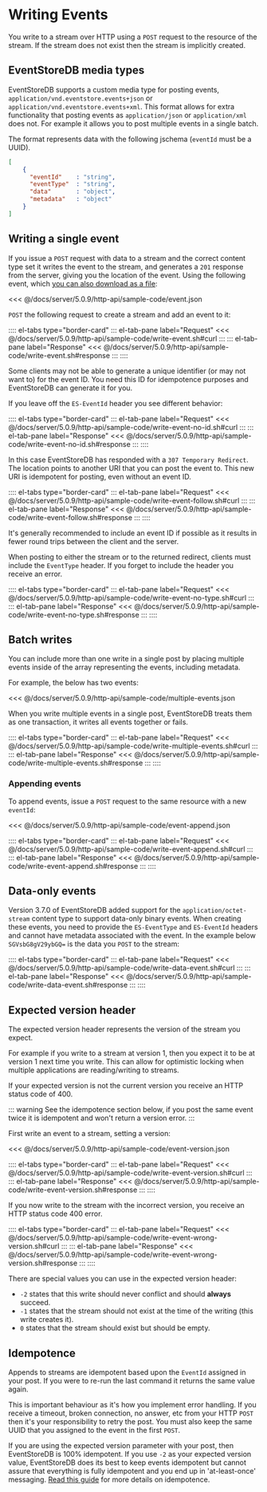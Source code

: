 # Writing Events

You write to a stream over HTTP using a `POST` request to the resource of the stream. If the stream does not exist then the stream is implicitly created.

## EventStoreDB media types

EventStoreDB supports a custom media type for posting events, `application/vnd.eventstore.events+json` or `application/vnd.eventstore.events+xml`. This format allows for extra functionality that posting events as `application/json` or `application/xml` does not. For example it allows you to post multiple events in a single batch.

<!-- TODO: And more? Why not use it? And why are these examples not using it? -->

The format represents data with the following jschema (`eventId` must be a UUID).

```json
[
    {
      "eventId"    : "string",
      "eventType"  : "string",
      "data"       : "object",
      "metadata"   : "object"
    }
]
```

## Writing a single event

If you issue a `POST` request with data to a stream and the correct content type set it writes the event to the stream, and generates a `201` response from the server, giving you the location of the event. Using the following event, which [you can also download as a file](sample-code/event.json):

<<< @/docs/server/5.0.9/http-api/sample-code/event.json

`POST` the following request to create a stream and add an event to it:

:::: el-tabs type="border-card"
::: el-tab-pane label="Request"
<<< @/docs/server/5.0.9/http-api/sample-code/write-event.sh#curl
:::
::: el-tab-pane label="Response"
<<< @/docs/server/5.0.9/http-api/sample-code/write-event.sh#response
:::
::::

Some clients may not be able to generate a unique identifier (or may not want to) for the event ID. You need this ID for idempotence purposes and EventStoreDB can generate it for you.

If you leave off the `ES-EventId` header you see different behavior:

:::: el-tabs type="border-card"
::: el-tab-pane label="Request"
<<< @/docs/server/5.0.9/http-api/sample-code/write-event-no-id.sh#curl
:::
::: el-tab-pane label="Response"
<<< @/docs/server/5.0.9/http-api/sample-code/write-event-no-id.sh#response
:::
::::

In this case EventStoreDB has responded with a `307 Temporary Redirect`. The location points to another URI that you can post the event to. This new URI is idempotent for posting, even without an event ID.

:::: el-tabs type="border-card"
::: el-tab-pane label="Request"
<<< @/docs/server/5.0.9/http-api/sample-code/write-event-follow.sh#curl
:::
::: el-tab-pane label="Response"
<<< @/docs/server/5.0.9/http-api/sample-code/write-event-follow.sh#response
:::
::::

It's generally recommended to include an event ID if possible as it results in fewer round trips between the client and the server.

When posting to either the stream or to the returned redirect, clients must include the `EventType` header. If you forget to include the header you receive an error.

:::: el-tabs type="border-card"
::: el-tab-pane label="Request"
<<< @/docs/server/5.0.9/http-api/sample-code/write-event-no-type.sh#curl
:::
::: el-tab-pane label="Response"
<<< @/docs/server/5.0.9/http-api/sample-code/write-event-no-type.sh#response
:::
::::

## Batch writes

You can include more than one write in a single post by placing multiple events inside of the array representing the events, including metadata.

For example, the below has two events:

<<< @/docs/server/5.0.9/http-api/sample-code/multiple-events.json

When you write multiple events in a single post, EventStoreDB treats them as one transaction, it writes all events together or fails.

:::: el-tabs type="border-card"
::: el-tab-pane label="Request"
<<< @/docs/server/5.0.9/http-api/sample-code/write-multiple-events.sh#curl
:::
::: el-tab-pane label="Response"
<<< @/docs/server/5.0.9/http-api/sample-code/write-multiple-events.sh#response
:::
::::

### Appending events

To append events, issue a `POST` request to the same resource with a new `eventId`:

<<< @/docs/server/5.0.9/http-api/sample-code/event-append.json

:::: el-tabs type="border-card"
::: el-tab-pane label="Request"
<<< @/docs/server/5.0.9/http-api/sample-code/write-event-append.sh#curl
:::
::: el-tab-pane label="Response"
<<< @/docs/server/5.0.9/http-api/sample-code/write-event-append.sh#response
:::
::::

## Data-only events

Version 3.7.0 of EventStoreDB added support for the `application/octet-stream` content type to support data-only binary events. When creating these events, you need to provide the `ES-EventType` and `ES-EventId` headers and cannot have metadata associated with the event. In the example below `SGVsbG8gV29ybGQ=` is the data you `POST` to the stream:

:::: el-tabs type="border-card"
::: el-tab-pane label="Request"
<<< @/docs/server/5.0.9/http-api/sample-code/write-data-event.sh#curl
:::
::: el-tab-pane label="Response"
<<< @/docs/server/5.0.9/http-api/sample-code/write-data-event.sh#response
:::
::::

## Expected version header

The expected version header represents the version of the stream you expect.

For example if you write to a stream at version 1, then you expect it to be at version 1 next time you write. This can allow for optimistic locking when multiple applications are reading/writing to streams.

If your expected version is not the current version you receive an HTTP status code of 400.

::: warning
See the idempotence section below, if you post the same event twice it is idempotent and won't return a version error.
:::

First write an event to a stream, setting a version:

<<< @/docs/server/5.0.9/http-api/sample-code/event-version.json

:::: el-tabs type="border-card"
::: el-tab-pane label="Request"
<<< @/docs/server/5.0.9/http-api/sample-code/write-event-version.sh#curl
:::
::: el-tab-pane label="Response"
<<< @/docs/server/5.0.9/http-api/sample-code/write-event-version.sh#response
:::
::::

If you now write to the stream with the incorrect version, you receive an HTTP status code 400 error.

:::: el-tabs type="border-card"
::: el-tab-pane label="Request"
<<< @/docs/server/5.0.9/http-api/sample-code/write-event-wrong-version.sh#curl
:::
::: el-tab-pane label="Response"
<<< @/docs/server/5.0.9/http-api/sample-code/write-event-wrong-version.sh#response
:::
::::

There are special values you can use in the expected version header:

-   `-2` states that this write should never conflict and should **always** succeed.
-   `-1` states that the stream should not exist at the time of the writing (this write creates it).
-   `0` states that the stream should exist but should be empty.

## Idempotence

Appends to streams are idempotent based upon the `EventId` assigned in your post. If you were to re-run the last command it returns the same value again.

This is important behaviour as it's how you implement error handling. If you receive a timeout, broken connection, no answer, etc from your HTTP `POST` then it's your responsibility to retry the post. You must also keep the same UUID that you assigned to the event in the first `POST`.

If you are using the expected version parameter with your post, then EventStoreDB is 100% idempotent. If you use `-2` as your expected version value, EventStoreDB does its best to keep events idempotent but cannot assure that everything is fully idempotent and you end up in 'at-least-once' messaging. [Read this guide](optimistic-concurrency-and-idempotence.md) for more details on idempotence.

